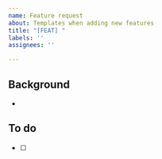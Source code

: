 ```yaml
---
name: Feature request
about: Templates when adding new features
title: "[FEAT] "
labels: ''
assignees: ''

---
```


## Background
-

## To do
- [ ] 